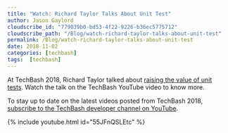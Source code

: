 ```yaml
---
title: "Watch: Richard Taylor Talks About Unit Test"
author: Jason Gaylord
cloudscribe_id: "779039b0-bd53-4f22-9226-b36ec5775712"
cloudscribe_path: "/Blog/watch-richard-taylor-talks-about-unit-test"
permalink: /Blog/watch-richard-taylor-talks-about-unit-test
date: 2018-11-02
categories: [techbash]
tags:  [techbash]
---
```


At TechBash 2018, Richard Taylor talked about [raising the value of unit tests](https://jasong.us/2EWGGkV). Watch the talk on the TechBash YouTube video to know more.

To stay up to date on the latest videos posted from TechBash 2018, [subscribe to the TechBash developer channel on YouTube](https://jasong.us/tbyt).

{% include youtube.html id="55JFnQSLEtc" %}